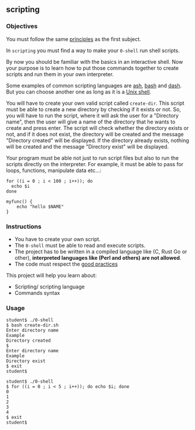 ## scripting

### Objectives

You must follow the same [principles](https://public.01-edu.org/subjects/0-shell/) as the first subject.

In `scripting` you must find a way to make your `0-shell` run shell scripts.

By now you should be familiar with the basics in an interactive shell. Now your purpose is to learn how to put those commands together to create scripts and run them in your own interpreter.

Some examples of common scripting languages are [ash](https://en.wikipedia.org/wiki/Almquist_shell), [bash](<https://en.wikipedia.org/wiki/Bash_(Unix_shell)>) and [dash](https://wiki.archlinux.org/index.php/Dash). But you can choose another one as long as it is a [Unix shell](https://en.wikipedia.org/wiki/Unix_shell).

You will have to create your own valid script called `create-dir`. This script must be able to create a new directory by checking if it exists or not. So, you will have to run the script, where it will ask the user for a "Directory name", then the user will give a name of the directory that he wants to create and press enter. The script will check whether the directory exists or not, and if it does not exist, the directory will be created and the message "Directory created" will be displayed. If the directory already exists, nothing will be created and the message "Directory exist" will be displayed.

Your program must be able not just to run script files but also to run the scripts directly on the interpreter. For example, it must be able to pass for loops, functions, manipulate data etc...:

```
for ((i = 0 ; i < 100 ; i++)); do
  echo $i
done
```

```
myfunc() {
    echo "hello $NAME"
}
```

### Instructions

- You have to create your own script.
- The `0-shell` must be able to read and execute scripts.
- The project has to be written in a compiled language like (C, Rust Go or other), **interpreted languages like (Perl and others) are not allowed**.
- The code must respect the [good practices](https://public.01-edu.org/subjects/good-practices/)

This project will help you learn about:

- Scripting/ scripting language
- Commands syntax

### Usage

```
student$ ./0-shell
$ bash create-dir.sh
Enter directory name
Example
Directory created
$
Enter directory name
Example
Directory exist
$ exit
student$
```

```
student$ ./0-shell
$ for ((i = 0 ; i < 5 ; i++)); do echo $i; done
0
1
2
3
4
$ exit
student$
```
